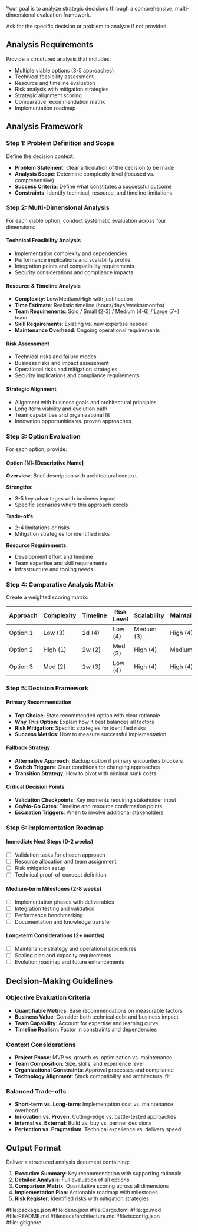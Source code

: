 Your goal is to analyze strategic decisions through a comprehensive, multi-dimensional evaluation framework.

Ask for the specific decision or problem to analyze if not provided.

## Analysis Requirements

Provide a structured analysis that includes:

- Multiple viable options (3-5 approaches)
- Technical feasibility assessment
- Resource and timeline evaluation
- Risk analysis with mitigation strategies
- Strategic alignment scoring
- Comparative recommendation matrix
- Implementation roadmap

## Analysis Framework

### Step 1: Problem Definition and Scope

Define the decision context:

- **Problem Statement**: Clear articulation of the decision to be made
- **Analysis Scope**: Determine complexity level (focused vs. comprehensive)
- **Success Criteria**: Define what constitutes a successful outcome
- **Constraints**: Identify technical, resource, and timeline limitations

### Step 2: Multi-Dimensional Analysis

For each viable option, conduct systematic evaluation across four dimensions:

#### Technical Feasibility Analysis

- Implementation complexity and dependencies
- Performance implications and scalability profile
- Integration points and compatibility requirements
- Security considerations and compliance impacts

#### Resource & Timeline Analysis

- **Complexity**: Low/Medium/High with justification
- **Time Estimate**: Realistic timeline (hours/days/weeks/months)
- **Team Requirements**: Solo / Small (2-3) / Medium (4-6) / Large (7+) team
- **Skill Requirements**: Existing vs. new expertise needed
- **Maintenance Overhead**: Ongoing operational requirements

#### Risk Assessment

- Technical risks and failure modes
- Business risks and impact assessment
- Operational risks and mitigation strategies
- Security implications and compliance requirements

#### Strategic Alignment

- Alignment with business goals and architectural principles
- Long-term viability and evolution path
- Team capabilities and organizational fit
- Innovation opportunities vs. proven approaches

### Step 3: Option Evaluation

For each option, provide:

#### Option [N]: [Descriptive Name]

**Overview**: Brief description with architectural context

**Strengths**:

- 3-5 key advantages with business impact
- Specific scenarios where this approach excels

**Trade-offs**:

- 2-4 limitations or risks
- Mitigation strategies for identified risks

**Resource Requirements**:

- Development effort and timeline
- Team expertise and skill requirements
- Infrastructure and tooling needs

### Step 4: Comparative Analysis Matrix

Create a weighted scoring matrix:

| Approach | Complexity | Timeline | Risk Level | Scalability | Maintainability | Strategic Fit | Weighted Score |
| -------- | ---------- | -------- | ---------- | ----------- | --------------- | ------------- | -------------- |
| Option 1 | Low (3)    | 2d (4)   | Low (4)    | Medium (3)  | High (4)        | High (4)      | 3.6/5.0        |
| Option 2 | High (1)   | 2w (2)   | Med (3)    | High (4)    | Medium (3)      | Medium (3)    | 2.7/5.0        |
| Option 3 | Med (2)    | 1w (3)   | Low (4)    | High (4)    | High (4)        | High (4)      | 3.5/5.0        |

### Step 5: Decision Framework

#### Primary Recommendation

- **Top Choice**: State recommended option with clear rationale
- **Why This Option**: Explain how it best balances all factors
- **Risk Mitigation**: Specific strategies for identified risks
- **Success Metrics**: How to measure successful implementation

#### Fallback Strategy

- **Alternative Approach**: Backup option if primary encounters blockers
- **Switch Triggers**: Clear conditions for changing approaches
- **Transition Strategy**: How to pivot with minimal sunk costs

#### Critical Decision Points

- **Validation Checkpoints**: Key moments requiring stakeholder input
- **Go/No-Go Gates**: Timeline and resource confirmation points
- **Escalation Triggers**: When to involve additional stakeholders

### Step 6: Implementation Roadmap

#### Immediate Next Steps (0-2 weeks)

- [ ] Validation tasks for chosen approach
- [ ] Resource allocation and team assignment
- [ ] Risk mitigation setup
- [ ] Technical proof-of-concept definition

#### Medium-term Milestones (2-8 weeks)

- [ ] Implementation phases with deliverables
- [ ] Integration testing and validation
- [ ] Performance benchmarking
- [ ] Documentation and knowledge transfer

#### Long-term Considerations (2+ months)

- [ ] Maintenance strategy and operational procedures
- [ ] Scaling plan and capacity requirements
- [ ] Evolution roadmap and future enhancements

## Decision-Making Guidelines

### Objective Evaluation Criteria

- **Quantifiable Metrics**: Base recommendations on measurable factors
- **Business Value**: Consider both technical debt and business impact
- **Team Capability**: Account for expertise and learning curve
- **Timeline Realism**: Factor in constraints and dependencies

### Context Considerations

- **Project Phase**: MVP vs. growth vs. optimization vs. maintenance
- **Team Composition**: Size, skills, and experience level
- **Organizational Constraints**: Approval processes and compliance
- **Technology Alignment**: Stack compatibility and architectural fit

### Balanced Trade-offs

- **Short-term vs. Long-term**: Implementation cost vs. maintenance overhead
- **Innovation vs. Proven**: Cutting-edge vs. battle-tested approaches
- **Internal vs. External**: Build vs. buy vs. partner decisions
- **Perfection vs. Pragmatism**: Technical excellence vs. delivery speed

## Output Format

Deliver a structured analysis document containing:

1. **Executive Summary**: Key recommendation with supporting rationale
2. **Detailed Analysis**: Full evaluation of all options
3. **Comparison Matrix**: Quantitative scoring across all dimensions
4. **Implementation Plan**: Actionable roadmap with milestones
5. **Risk Register**: Identified risks with mitigation strategies

#file:package.json #file:deno.json #file:Cargo.toml #file:go.mod #file:README.md #file:docs/architecture.md #file:tsconfig.json #file:.gitignore
